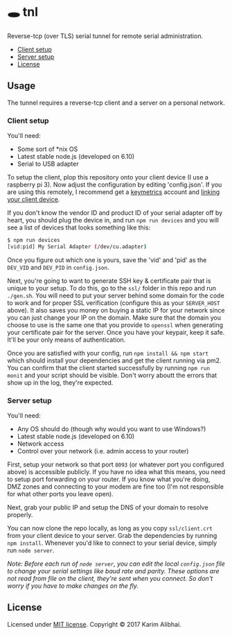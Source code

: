 # 🕳️ tnl

Reverse-tcp (over TLS) serial tunnel for remote serial administration.

 - [Client setup](#client-setup)
 - [Server setup](#server-setup)
 - [License](#license)

## Usage

The tunnel requires a reverse-tcp client and a server on a personal
network.

### Client setup

You'll need:

 - Some sort of *nix OS
 - Latest stable node.js (developed on 6.10)
 - Serial to USB adapter

To setup the client, plop this repository onto your client device (I
use a raspberry pi 3). Now adjust the configuration by editing 'config.json'.
If you are using this remotely, I recommend get a [keymetrics](http://keymetrics.io)
account and [linking your client device](http://docs.keymetrics.io/docs/usage/setup/).

If you don't know the vendor ID and product ID of your serial adapter off by heart,
you should plug the device in, and run `npm run devices` and you will see a list of
devices that looks something like this:

```sh
$ npm run devices
[vid:pid] My Serial Adapter (/dev/cu.adapter)
```

Once you figure out which one is yours, save the 'vid' and 'pid' as the `DEV_VID`
and `DEV_PID` in `config.json`.

Next, you're going to want to generate SSH key & certificate pair that is unique to
your setup. To do this, go to the `ssl/` folder in this repo and run `./gen.sh`. You
will need to put your server behind some domain for the code to work and for proper SSL
verification (configure this as your `SERVER_HOST` above). It also saves you money on buying
a static IP for your network since you can just change your IP on the domain. Make sure that
the domain you choose to use is the same one that you provide to `openssl` when generating
your certificate pair for the server. Once you have your keypair, keep it safe. It'll be your
only means of authentication.

Once you are satisfied with your config, run `npm install && npm start` which
should install your dependencies and get the client running via pm2. You can confirm
that the client started successfully by running `npm run monit` and your script should
be visible. Don't worry aboutt the errors that show up in the log, they're expected.

### Server setup

You'll need:

 - Any OS should do (though why would you want to use Windows?)
 - Latest stable node.js (developed on 6.10)
 - Network access
 - Control over your network (i.e. admin access to your router)

First, setup your network so that port `8093` (or whatever port you configured above)
is accessible publicly. If you have no idea what this means, you need to setup port
forwarding on your router. If you know what you're doing, DMZ zones and connecting to
your modem are fine too (I'm not responsible for what other ports you leave open).

Next, grab your public IP and setup the DNS of your domain to resolve properly.

You can now clone the repo locally, as long as you copy `ssl/client.crt` from your client
device to your server. Grab the dependencies by running `npm install`. Whenever you'd like
to connect to your serial device, simply run `node server`.

*Note: Before each run of `node server`, you can edit the local `config.json` file to change
your serial settings like baud rate and parity. These options are not read from file on the client,
they're sent when you connect. So don't worry if you have to make changes on the fly.*

## License

Licensed under [MIT license](LICENSE).
Copyright &copy; 2017 Karim Alibhai.